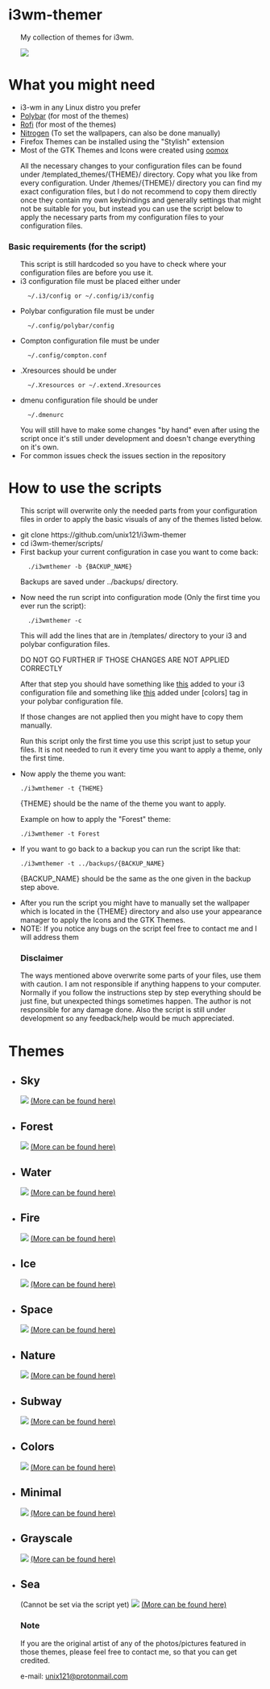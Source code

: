 <h1>i3wm-themer</h1>
<ul>
  My collection of themes for i3wm.

  ![](https://github.com/unix121/i3wm-themer/blob/master/workflow/workflow1.gif?raw=true)
</ul>

<h1>What you might need</h1>
<ul>
  <li> i3-wm in any Linux distro you prefer</li>
  <li> <a href="https://github.com/jaagr/polybar">Polybar</a> (for most of the themes)</li>
  <li> <a href="https://davedavenport.github.io/rofi/">Rofi</a> (for most of the themes)</li>
  <li> <a href="https://wiki.archlinux.org/index.php/nitrogen">Nitrogen</a> (To set the wallpapers, can also be done manually)</li>
  <li> Firefox Themes can be installed using the "Stylish" extension</li>
  <li> Most of the GTK Themes and Icons were created using <a href="https://github.com/actionless/oomox">oomox</a></li>
</ul>

<ul>
  All the necessary changes to your configuration files can be found under /templated_themes/{THEME}/ directory.
  Copy what you like from every configuration.
  Under /themes/{THEME}/ directory you can find my exact configuration files, but I do not recommend to copy them
  directly once they contain my own keybindings and generally settings that might not be suitable for you,
  but instead you can use the script below to apply the necessary parts from my configuration files
  to your configuration files.
</ul>

<h3>Basic requirements (for the script)</h3>
<ul>
This script is still hardcoded so you have to check where your configuration
files are before you use it.
<li> i3 configuration file must be placed either under

      ~/.i3/config or ~/.config/i3/config  

</li><li>Polybar configuration file must be under

      ~/.config/polybar/config

</li><li>Compton configuration file must be under

      ~/.config/compton.conf

</li><li>.Xresources should be under

      ~/.Xresources or ~/.extend.Xresources

</li><li>dmenu configuration file should be under

      ~/.dmenurc
</li>
</li>You will still have to make some changes "by hand" even after using the script
once it's still under development and doesn't change everything on it's own.
</li>
<li>For common issues check the issues section in the repository</li> 
</ul>

<h1>How to use the scripts</h1>
<ul>
This script will overwrite only the needed parts from your configuration files
in order to apply the basic visuals of any of the themes listed below.
</ul>
<ul>

  <li> git clone https://github.com/unix121/i3wm-themer</li>
  <li> cd i3wm-themer/scripts/</li>
  <li> First backup your current configuration in case you want to come back:

      ./i3wmthemer -b {BACKUP_NAME}

Backups are saved under ../backups/ directory.
  </li>

  <li> Now need the run script into configuration mode (Only the first time you ever run the script):

      ./i3wmthemer -c

  This will add the lines that are in /templates/ directory to your i3 and polybar configuration files.

  DO NOT GO FURTHER IF THOSE CHANGES ARE NOT APPLIED CORRECTLY

  After that step you should have something like <a href="https://github.com/unix121/i3wm-themer/blob/master/templates/.i3/config">
  this</a> added to your i3 configuration file and something like <a href="https://github.com/unix121/i3wm-themer/blob/master/templates/.config/polybar/config">this</a> added under [colors] tag in
  your polybar configuration file.

  If those changes are not applied then you might have to copy them manually.

  Run this script only the first time you use this script just to setup your files.
  It is not needed to run it every time you want to apply a theme, only the first time.
  </li>
  <li> Now apply the theme you want:

    ./i3wmthemer -t {THEME}

{THEME} should be the name of the theme you want to apply.

Example on how to apply the "Forest" theme:

    ./i3wmthemer -t Forest
 </li>
 <li> If you want to go back to a backup you can run the script like that:

    ./i3wmthemer -t ../backups/{BACKUP_NAME}

{BACKUP_NAME} should be the same as the one given in the backup step above.
  </li>
 <li> After you run the script you might have to manually set the wallpaper
which is located in the {THEME} directory and also use your
appearance manager to apply the Icons and the GTK Themes.</li>
  <li> NOTE: If you notice any bugs on the script feel free to contact me and I will address them</li>
</ul>

<ul>
<h3>Disclaimer</h3>
The ways mentioned above overwrite some parts of your files, use them with caution. I am not responsible if anything happens to your computer. Normally if you follow the instructions step by step everything should be just fine, but unexpected things sometimes happen. The author is not responsible for any damage done.
Also the script is still under development so any feedback/help would be much appreciated.
</ul>

</ul>

<h1>Themes</h1>

<ul>
  <li><h2>Sky</h2>
    <img src="http://i.imgur.com/mFbVgTf.png">
    <a href="http://imgur.com/a/p2ziB">(More can be found here)</a></li>
  <li><h2>Forest</h2>
    <img src="http://i.imgur.com/1WafFRk.png">
    <a href="http://imgur.com/a/SuKKf">(More can be found here)</a></li>
  <li><h2>Water</h2>
    <img src="http://i.imgur.com/z3rliuz.png">
    <a href="http://imgur.com/a/PVCKq">(More can be found here)</a></li>
  <li><h2>Fire</h2>
    <img src="http://i.imgur.com/8U5DmFY.png">
    <a href="http://imgur.com/a/pYqEl">(More can be found here)</a></li>
  <li><h2>Ice</h2>
    <img src="http://i.imgur.com/3a1J77j.png">
    <a href="http://imgur.com/a/0FMYq">(More can be found here)</a></li>
  <li><h2>Space</h2>
    <img src="https://i.imgur.com/eLkyvc0.png">
    <a href="http://imgur.com/a/0hmbl">(More can be found here)</a></li>
  <li><h2>Nature</h2>
    <img src="http://i.imgur.com/1B7IA96.png">
    <a href="http://imgur.com/a/PuXie">(More can be found here)</a></li>
  <li><h2>Subway</h2>
    <img src="http://i.imgur.com/M5ZH9Dh.png">
    <a href="http://imgur.com/a/1aO8E">(More can be found here)</a></li>
  <li><h2>Colors</h2>
    <img src="http://i.imgur.com/ZUEzkiT.png">
    <a href="http://imgur.com/a/ub0Jl">(More can be found here)</a></li>
  <li><h2>Minimal</h2>
    <img src="http://i.imgur.com/aaosiZ2.png">
    <a href="http://imgur.com/gallery/bZHDF">(More can be found here)</a></li>
  <li><h2>Grayscale</h2>
    <img src="http://i.imgur.com/K0uT5ua.png">
    <a href="http://imgur.com/gallery/1TYFd">(More can be found here)</a></li>
  <li><h2>Sea</h2>(Cannot be set via the script yet)
    <img src="http://i.imgur.com/yapFCCe.png">
    <a href="http://imgur.com/a/3BsTW">(More can be found here)</a></li>
</ul>

<ul>

<h3>Note</h3>

If you are the original artist of any of the photos/pictures
featured in those themes, please feel free to contact me,
so that you can get credited.

e-mail: unix121@protonmail.com
</ul>
